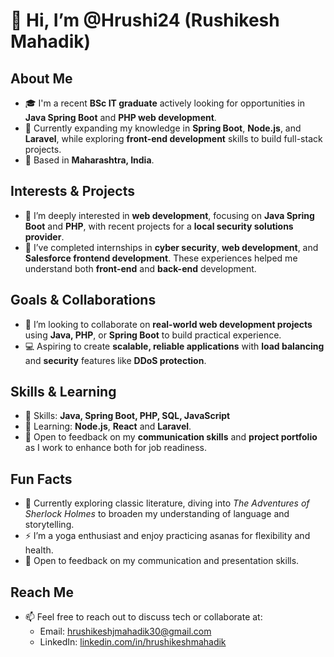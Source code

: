 # 👋 Hi, I’m @Hrushi24 (Rushikesh Mahadik)

## About Me
- 🎓 I'm a recent **BSc IT graduate** actively looking for opportunities in **Java Spring Boot** and **PHP web development**.
- 🌱 Currently expanding my knowledge in **Spring Boot**, **Node.js**, and **Laravel**, while exploring **front-end development** skills to build full-stack projects.
- 📍 Based in **Maharashtra, India**.

## Interests & Projects
- 👀 I’m deeply interested in **web development**, focusing on **Java Spring Boot** and **PHP**, with recent projects for a **local security solutions provider**.
- 💼 I’ve completed internships in **cyber security**, **web development**, and **Salesforce frontend development**. These experiences helped me understand both **front-end** and **back-end** development.

## Goals & Collaborations
- 💞️ I’m looking to collaborate on **real-world web development projects** using **Java, PHP**, or **Spring Boot** to build practical experience.
- 💻 Aspiring to create **scalable, reliable applications** with **load balancing** and **security** features like **DDoS protection**.

## Skills & Learning
- 🔧 Skills: **Java, Spring Boot, PHP, SQL, JavaScript** 
- 🚀 Learning: **Node.js**, **React** and **Laravel**.
- 🤝 Open to feedback on my **communication skills** and **project portfolio** as I work to enhance both for job readiness.

## Fun Facts
- 📖 Currently exploring classic literature, diving into *The Adventures of Sherlock Holmes* to broaden my understanding of language and storytelling.
- ⚡ I’m a yoga enthusiast and enjoy practicing asanas for flexibility and health.
- 💬 Open to feedback on my communication and presentation skills.

## Reach Me
- 📫 Feel free to reach out to discuss tech or collaborate at:
   - Email: hrushikeshjmahadik30@gmail.com
   - LinkedIn: [linkedin.com/in/hrushikeshmahadik](https://www.linkedin.com/in/hrushikeshmahadik)

<!---
Hrushi24/Hrushi24 is a ✨ special ✨ repository because its `README.md` (this file) appears on your GitHub profile.
You can click the Preview link to take a look at your changes.
--->
